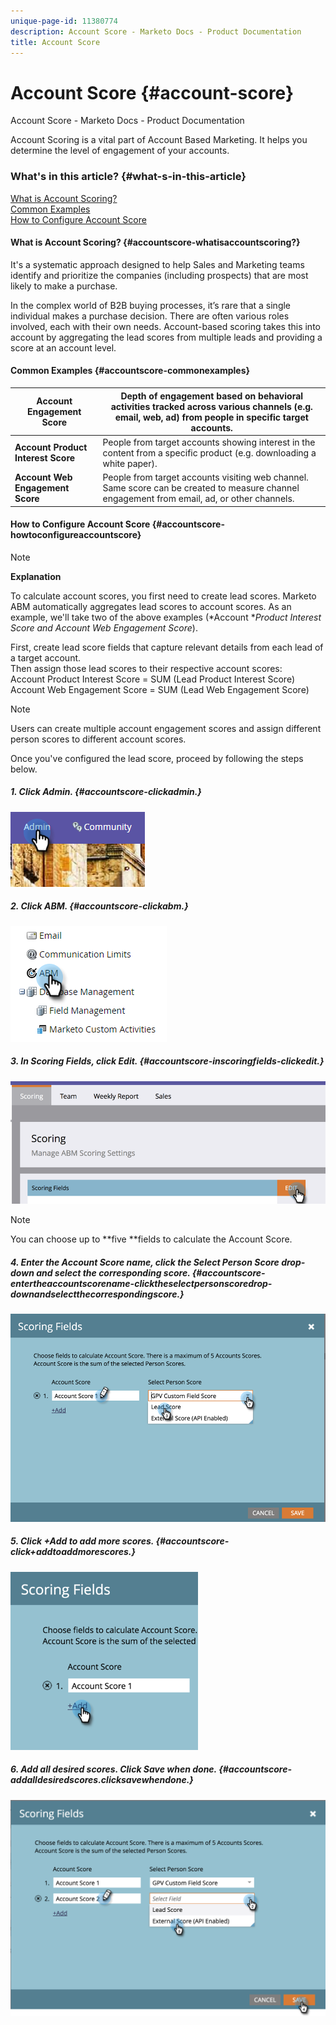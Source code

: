 ```yaml
---
unique-page-id: 11380774
description: Account Score - Marketo Docs - Product Documentation
title: Account Score
---
```


# Account Score {#account-score}

Account Score - Marketo Docs - Product Documentation

Account Scoring is a vital part of Account Based Marketing. It helps you determine the level of engagement of your accounts.

### What's in this article? {#what-s-in-this-article}

[What is Account Scoring?](#accountscore-whatisaccountscoring?)  
[Common Examples](#accountscore-commonexamples)  
[How to Configure Account Score](#accountscore-howtoconfigureaccountscore)

#### What is Account Scoring? {#accountscore-whatisaccountscoring?}

It's a systematic approach designed to help Sales and Marketing teams identify and prioritize the companies (including prospects) that are most likely to make a purchase.

In the complex world of B2B buying processes, it’s rare that a single individual makes a purchase decision. There are often various roles involved, each with their own needs. Account-based scoring takes this into account by aggregating the lead scores from multiple leads and providing a score at an account level.

#### Common Examples {#accountscore-commonexamples}

| **Account Engagement Score** |Depth of engagement based on behavioral activities tracked across various channels (e.g. email, web, ad) from people in specific target accounts. |
|---|---|
| **Account Product Interest Score** |People from target accounts showing interest in the content from a specific product (e.g. downloading a white paper). |
| **Account Web Engagement Score** |People from target accounts visiting web channel. Same score can be created to measure channel engagement from email, ad, or other channels. |

#### How to Configure Account Score {#accountscore-howtoconfigureaccountscore}

>[!NOTE]
>
>**Explanation**
>
>To calculate account scores, you first need to create lead scores. Marketo ABM automatically aggregates lead scores to account scores. As an example, we'll take two of the above examples (*Account **Product Interest Score *and* Account Web Engagement Score*).
>
>First, create lead score fields that capture relevant details from each lead of a target account.  
>Then assign those lead scores to their respective account scores:  
>Account Product Interest Score = SUM (Lead Product Interest Score)  
>Account Web Engagement Score = SUM (Lead Web Engagement Score)

>[!NOTE]
>
>Users can create multiple account engagement scores and assign different person scores to different account scores.

Once you've configured the lead score, proceed by following the steps below.  

##### 1. Click Admin. {#accountscore-clickadmin.}

![](assets/one-1.png)

##### 2. Click ABM. {#accountscore-clickabm.}

![](assets/two-1.png)

##### 3. In Scoring Fields, click Edit. {#accountscore-inscoringfields-clickedit.}

![](assets/three-1.png)

>[!NOTE]
>
>You can choose up to **five **fields to calculate the Account Score.

##### 4. Enter the Account Score name, click the Select Person Score drop-down and select the corresponding score. {#accountscore-entertheaccountscorename-clicktheselectpersonscoredrop-downandselectthecorrespondingscore.}

![](assets/four.png)

##### 5. Click +Add to add more scores. {#accountscore-click+addtoaddmorescores.}

![](assets/five.png)

##### 6. Add all desired scores. Click Save when done. {#accountscore-addalldesiredscores.clicksavewhendone.}

![](assets/six.png)

